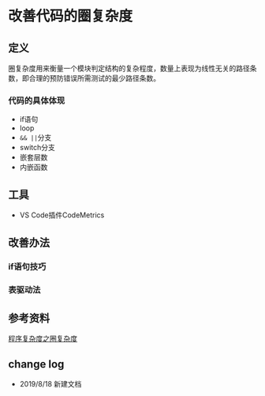 # 改善代码的圈复杂度

## 定义

圈复杂度用来衡量一个模块判定结构的复杂程度，数量上表现为线性无关的路径条数，即合理的预防错误所需测试的最少路径条数。

### 代码的具体体现

- if语句
- loop
- `&& ||`分支
- switch分支
- 嵌套层数
- 内嵌函数

## 工具

- VS Code插件CodeMetrics

## 改善办法

### if语句技巧

### 表驱动法

## 参考资料

[程序复杂度之圈复杂度](http://www.ituring.com.cn/article/210469)

## change log

- 2019/8/18 新建文档
